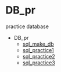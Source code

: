 # DB_pr

practice database
- DB_pr
  - [sql_make_db](https://github.com/JeongmoRyu/DB_pr/blob/main/DB_pr/sql_make_database.md)
  - [sql_practice1](https://github.com/JeongmoRyu/DB_pr/blob/main/DB_pr/sql_practice1.md)
  - [sql_practice2](https://github.com/JeongmoRyu/DB_pr/blob/main/DB_pr/sql_practice2.md)
  - [sql_practice3](https://github.com/JeongmoRyu/DB_pr/blob/main/DB_pr/sql_practice3.md)


